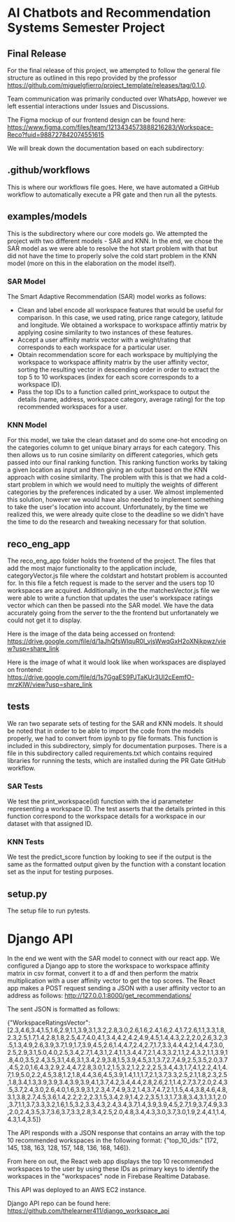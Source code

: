 # AI Chatbots and Recommendation Systems Semester Project 

## Final Release
For the final release of this project, we attempted to follow the general file structure as outlined in this repo provided by the professor https://github.com/miguelgfierro/project_template/releases/tag/0.1.0.

Team communication was primarily conducted over WhatsApp, however we left essential interactions under Issues and Discussions. 

The Figma mockup of our frontend design can be found here: https://www.figma.com/files/team/1213434573888216283/Workspace-Reco?fuid=988727842074551615 

We will break down the documentation based on each subdirectory:

## .github/workflows
This is where our workflows file goes. Here, we have automated a GitHub workflow to automatically execute a PR gate and then run all the pytests.

## examples/models
This is the subdirectory where our core models go. We attempted the project with two different models - SAR and KNN. In the end, we chose the SAR model as we were able to resolve the hot start problem with that but did not have the time to properly solve the cold start problem in the KNN model (more on this in the elaboration on the model itself).

### SAR Model

The Smart Adaptive Recommendation (SAR) model works as follows:
  - Clean and label encode all workspace features that would be useful for comparison. In this case, we used rating, price range category, latitude and longitude. We obtained a workspace to workspace affintiy matrix by applying cosine similarity to two instances of these features.
  - Accept a user affinity matrix vector with a weight/rating that corresponds to each workspace for a particular user.
  - Obtain recommendation score for each workspace by multiplying the workspace to workspace affinity matrix by the user affinity vector, sorting the resulting vector in descending order in order to extract the top 5 to 10 workspaces (index for each score corresponds to a workspace ID).
  - Pass the top IDs to a function called print_workspace to output the details (name, address, workspace category, average rating) for the top recommended workspaces for a user.

### KNN Model
For this model, we take the clean dataset and do some one-hot encoding on the categories column to get unique binary arrays for each category. This then allows us to run cosine similarity on different categories, which gets passed into our final ranking function. This ranking function works by taking a given location as input and then giving an output based on the KNN approach with cosine similarity. The problem with this is that we had a cold-start problem in which we would need to multiply the weights of different categories by the preferences indicated by a user. We almost implemented this solution, however we would have also needed to implement something to take the user's location into account. Unfortunately, by the time we realized this, we were already quite close to the deadline so we didn't have the time to do the research and tweaking necessary for that solution. 


## reco_eng_app
The reco_eng_app folder holds the frontend of the project. The files that add the most major functionality to the application include, categoryVector.js file where the coldstart and hotstart problem is accounted for. In this file a fetch request is made to the server and the users top 10 workspaces are acquired. Additionally, in the the matchesVector.js file we were able to write a function that updates the user's workspace ratings vector which can then be passedi nto the SAR model. We have the data accurately going from the server to the the frontend but unfortanately we could not get it to display. 

Here is the image of the data being accessed on frontend: 
https://drive.google.com/file/d/1aJhQfsWIquR0l_vjsWwqGxH2oXNjkpwz/view?usp=share_link

Here is the image of what it would look like when workspaces are displayed on frontend: 
https://drive.google.com/file/d/1s7GgaES9PJTaKUr3Ul2cEemfO-mrzKlW/view?usp=share_link

## tests
We ran two separate sets of testing for the SAR and KNN models. It should be noted that in order to be able to import the code from the models properly, we had to convert from ipynb to py file formats. This function is included in this subdirectory, simply for documentation purposes. There is a file in this subdirectory called requirements.txt which contains required libraries for running the tests, which are installed during the PR Gate GitHub workflow.

### SAR Tests
We test the print_workspace(id) function with the id parameteter representing a workspace ID. The test asserts that the details printed in this function correspond to the workspace details for a workspace in our dataset with that assigned ID.


### KNN Tests
We test the predict_score function by looking to see if the output is the same as the formatted output given by the function with a constant location set as the input for testing purposes. 

## setup.py
The setup file to run pytests.


# Django API

In the end we went with the SAR model to connect with our react app. We configured a Django app to store the workspace to workspace affinity matrix in csv format, convert it to a df and then perform the matrix multiplication with a user affinity vector to get the top scores. The React app makes a POST request sending a JSON with a user affinity vector to an address as follows: http://127.0.0.1:8000/get_recommendations/ 

The sent JSON is formatted as follows:

{"WorkspaceRatingsVector":[2.3,4.6,3.4,1.5,1.6,2.9,1.1,3.9,3.1,3.2,2.8,3.0,2.6,1.6,2.4,1.6,2.4,1.7,2.6,1.1,3.3,1.8,2.3,2.5,1.7,1.4,2.8,1.8,2.5,4.7,4.0,4.1,3.4,4.2,4.2,4.9,4.5,1.4,4.3,2.2,2.0,2.6,3.2,3.5,1.3,4.9,2.6,3.9,3.7,1.9,1.7,3.9,4.5,2.6,1.4,4.7,2.4,2.7,1.7,3.3,4.4,4.2,1.4,4.7,3.0,2.5,2.9,3.1,5.0,4.0,2.5,3.4,2.7,1.4,3.1,2.4,1.1,3.4,4.7,2.1,4.3,3.2,1.1,2.4,3.2,1.1,3.9,1.8,4.0,3.5,2.4,3.5,3.1,4.6,3.1,3.4,2.9,3.8,1.5,3.9,4.5,3.1,3.7,2.7,4.9,2.5,3.5,2.0,3.7,4.5,2.0,1.6,4.3,2.9,2.4,4.7,2.8,3.0,1.2,1.5,3.2,1.2,2.2,2.5,3.4,4.3,1.7,4.1,2.2,4.1,4.7,1.9,5.0,2.2,4.5,3.8,1.2,1.8,4.4,3.6,4.5,3.9,1.4,1.1,1.7,2.1,3.7,3.3,2.5,2.1,1.8,2.3,2.5,1.8,3.4,1.3,3.9,3.9,3.4,3.9,3.9,4.1,3.7,4.2,3.4,4.4,2.8,2.6,2.1,1.4,2.7,3.7,2.0,2.4,3.5,3.7,2.4,3.0,2.6,4.0,1.6,3.9,3.1,2.3,4.7,4.9,3.2,1.4,3.7,4.7,2.1,1.5,4.4,3.8,4.6,4.8,3.1,3.8,2.7,4.5,3.6,1.4,2.2,2.2,2.3,1.5,3.4,2.9,1.4,2.2,3.5,1.3,1.7,3.8,3.4,3.1,3.1,2.0,3.7,1.1,3.7,3.3,3.2,1.6,1.5,3.2,3.3,4.3,2.4,3.4,3.7,1.4,3.9,3.9,4.5,2.7,1.9,3.7,4.9,3.3,2.0,2.4,3.5,3.7,3.6,3.7,3.3,2.8,3.4,2.5,2.0,4.8,3.4,4.3,3.0,3.7,3.0,1.9,2.4,4.1,1.4,4.3,1.4,3.5]}

The API responds with a JSON response that contains an array with the top 10 recommended workspaces in the following format:
{"top_10_ids:" [172, 145, 138, 163, 128, 157, 148, 136, 168, 146]}.

From here on out, the React web app displays the top 10 recommended workspaces to the user by using these IDs as primary keys to identify the workspaces in the "workspaces" node in Firebase Realtime Database.

This API was deployed to an AWS EC2 instance.

Django API repo can be found here: https://github.com/thelearner411/django_workspace_api
